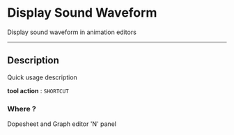 # Display Sound Waveform

Display sound waveform in animation editors

<!-- /!\ Alpha, work in progress -->

<!-- **[Download latest](https://github.com/Pullusb/REPO_NAME/archive/master.zip)** -->

<!-- ### [Demo Youtube]() -->

---  

## Description

Quick usage description

**tool action** : `SHORTCUT`


### Where ?

Dopesheet and Graph editor 'N' panel

<!-- TODO 

Adaptative resolution ?
Custom resolution ?


UI/UX:
    - Manage wave Transparency (directly on image or in openGL)
    - 

optional:
    - separate height for each spaces
    - separated left right to top-bottom of the area with audio

ffmpeg handle:
    - ffmpeg bin path in pref
    - ffmpeg auto check for version
    - auto download ? (platform dependent ?)
-->